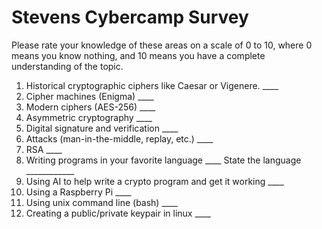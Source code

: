 # Stevens Cybercamp Survey

Please rate your knowledge of these areas on a scale of 0 to 10, where 0 means you know nothing, and 10 means you have a complete understanding of the topic.

1. Historical cryptographic ciphers like Caesar or Vigenere.    ____
2. Cipher machines (Enigma)                                     ____
3. Modern ciphers (AES-256)                                     ____
4. Asymmetric cryptography                                      ____
5. Digital signature and verification                           ____
6. Attacks (man-in-the-middle, replay, etc.)                    ____
7. RSA                                                          ____
8. Writing programs in your favorite language                   ____
    State the language  ____________
9. Using AI to help write a crypto program and get it working   ____
10. Using a Raspberry Pi                                        ____
11. Using unix command line (bash)                              ____
12. Creating a public/private keypair in linux                  ____
